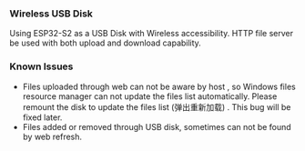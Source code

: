### Wireless USB Disk

Using ESP32-S2 as a USB Disk with Wireless accessibility. HTTP file server be used with both upload and download capability.

### Known Issues

* Files uploaded through web can not be aware by host , so Windows files resource manager can not update the files list automatically. Please remount the disk to update the files list (弹出重新加载) . This bug will be fixed later.
* Files added or removed through USB disk, sometimes can not be found by web refresh.
